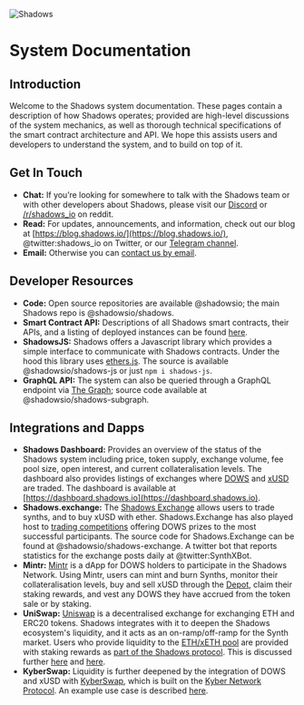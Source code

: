 ![Shadows](img/logos/shadows_text_logo.png)

# System Documentation

## Introduction

Welcome to the Shadows system documentation. These pages contain a description of how Shadows operates; provided are high-level discussions of the system mechanics, as well as thorough technical specifications of the smart contract architecture and API. We hope this assists users and developers to understand the system, and to build on top of it.

## Get In Touch

* **Chat:** If you’re looking for somewhere to talk with the Shadows team or with other developers about Shadows, please visit our [Discord](https://discordapp.com/invite/AEdUHzt) or [/r/shadows_io](https://reddit.com/r/shadows_io) on reddit.
* **Read:** For updates, announcements, and information, check out our blog at [https://blog.shadows.io/](https://blog.shadows.io/), @twitter:shadows_io on Twitter, or our [Telegram channel](https://t.me/havven_news).
* **Email:** Otherwise you can [contact us by email](https://www.shadows.io/contact-us).

## Developer Resources

* **Code:** Open source repositories are available @shadowsio; the main Shadows repo is @shadowsio/shadows.
* **Smart Contract API:** Descriptions of all Shadows smart contracts, their APIs, and a listing of deployed instances can be found [here](contracts).
* **ShadowsJS:** Shadows offers a Javascript library which provides a simple interface to communicate with Shadows contracts. Under the hood this library uses [ethers.js](https://github.com/ethers-io/ethers.js). The source is available @shadowsio/shadows-js or just `npm i shadows-js`.
* **GraphQL API:** The system can also be queried through a GraphQL endpoint via [The Graph](https://thegraph.com/explorer/subgraph/shadowsio-team/shadows); source code available at @shadowsio/shadows-subgraph.

## Integrations and Dapps

* **Shadows Dashboard:** Provides an overview of the status of the Shadows system including price, token supply, exchange volume, fee pool size, open interest, and current collateralisation levels. The dashboard also provides listings of exchanges where [DOWS](https://dashboard.shadows.io/buy-dows) and [xUSD](https://dashboard.shadows.io/buy-xusd) are traded. The dashboard is available at [https://dashboard.shadows.io](https://dashboard.shadows.io).
* **Shadows.exchange:** The [Shadows Exchange](https://www.shadows.io/products/exchange) allows users to trade synths, and to buy xUSD with ether. Shadows.Exchange has also played host to [trading competitions](https://blog.shadows.io/shadows-exchange-trading-competition-v3/) offering DOWS prizes to the most successful participants. The source code for Shadows.Exchange can be found at @shadowsio/shadows-exchange. A twitter bot that reports statistics for the exchange posts daily at @twitter:SynthXBot.
* **Mintr:** [Mintr](https://www.shadows.io/products/mintr) is a dApp for DOWS holders to participate in the Shadows Network. Using Mintr, users can mint and burn Synths, monitor their collateralisation levels, buy and sell xUSD through the [Depot](contracts/Depot.md), claim their staking rewards, and vest any DOWS they have accrued from the token sale or by staking.
* **UniSwap:** [Uniswap](https://uniswap.io/) is a decentralised exchange for exchanging ETH and ERC20 tokens. Shadows integrates with it to deepen the Shadows ecosystem's liquidity, and it acts as an on-ramp/off-ramp for the Synth market. Users who provide liquidity to the [ETH/xETH pool](https://uniswap.exchange/swap/0x42456D7084eacF4083f1140d3229471bbA2949A8) are provided with staking rewards as [part of the Shadows protocol](https://sips.shadows.io/sips/sip-8). This is discussed further [here](https://blog.shadows.io/uniswap-seth-pool-incentives/) and [here](https://blog.shadows.io/dows-arbitrage-pool/).
* **KyberSwap:** Liquidity is further deepened by the integration of DOWS and xUSD with [KyberSwap](https://kyberswap.com/swap/eth-dows), which is built on the [Kyber Network Protocol](https://kyber.network/). An example use case is described [here](https://blog.shadows.io/dows-liquidity-has-been-added-to-kyberswap/).
